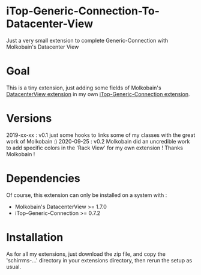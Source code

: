 # iTop-Generic-Connection-To-Datacenter-View
Just a very small extension to complete Generic-Connection with Molkobain's Datacenter View

# Goal

This is a tiny extension, just adding some fields of Molkobain's [DatacenterView extension](https://github.com/Molkobain/itop-datacenter-view) in my own [iTop-Generic-Connection extension](https://github.com/Schirrms/iTop-Generic-Connection).

# Versions

2019-xx-xx : v0.1 just some hooks to links some of my classes with the great work of Molkobain :)
2020-09-25 : v0.2 Molkobain did an uncredible work to add specific colors in the 'Rack View' for my own extension ! Thanks Molkobain !

# Dependencies

Of course, this extension can only be installed on a system with :

- Molkobain's DatacenterView >= 1.7.0
- iTop-Generic-Connection >= 0.7.2

# Installation

As for all my extensions, just download the zip file, and copy the 'schirrms-...' directory in your extensions directory, then rerun the setup as usual.